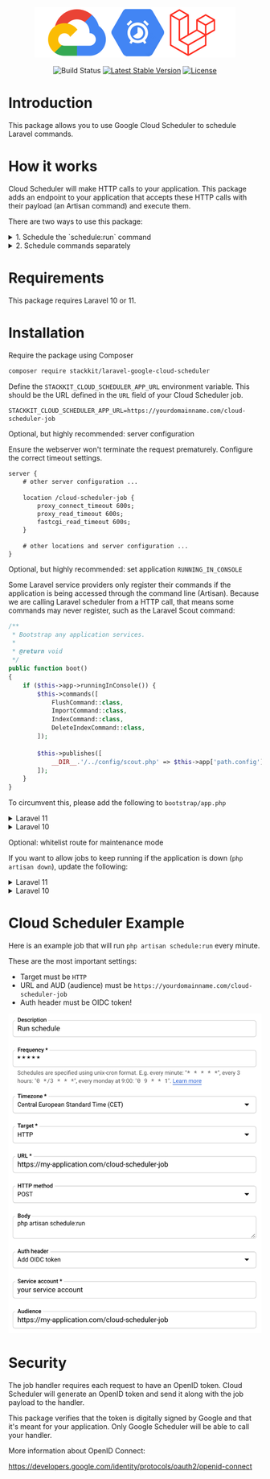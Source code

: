 <p align="center">
  <img src="/logo.png" width="400">
</p>
<p align="center">
<img src="https://github.com/stackkit/laravel-google-cloud-scheduler/workflows/Run%20tests/badge.svg?branch=master" alt="Build Status">
<a href="https://packagist.org/packages/stackkit/laravel-google-cloud-scheduler"><img src="https://poser.pugx.org/stackkit/laravel-google-cloud-scheduler/v/stable.svg" alt="Latest Stable Version"></a>
<a href="https://packagist.org/packages/stackkit/laravel-google-cloud-scheduler"><img src="https://poser.pugx.org/stackkit/laravel-google-cloud-scheduler/license.svg" alt="License"></a>
</p>

# Introduction

This package allows you to use Google Cloud Scheduler to schedule Laravel commands.

# How it works

Cloud Scheduler will make HTTP calls to your application. This package adds an endpoint to your application that accepts these HTTP calls with their payload (an Artisan command) and execute them.

There are two ways to use this package:

<details>
<summary>1. Schedule the `schedule:run` command</summary>

This is the easiest way to use this package. You can schedule the `schedule:run` command to run every minute.
</details>

<details>
<summary>2. Schedule commands separately</summary>

If your application does not have commands that should run every minute, you may choose to schedule them individually.

If the command uses `withoutOverlapping`, `before`, `after`, `onSuccess`, `thenPing`, etc, this package will respect those settings, as long as the command is also scheduled in the console kernel.

For example, let's say we have to generate a report every day at 3:00 AM. We can schedule the `reports:generate` command to run at 3:00 AM using Cloud Scheduler. After the report is generated, OhDear should be pinged.

Firstly, schedule the command in Cloud Tasks:

<img src="/schedule-command-example.png">

Then, schedule the command in the console kernel:

```php
public function schedule(Schedule $schedule)
{
    $schedule->command('report:generate')
        ->thenPing('https://ohdear.app/ping');
}
```

The package will pick up on the scheduled settings and ping OhDear after the command has run.
</details>

# Requirements

This package requires Laravel 10 or 11.

# Installation

Require the package using Composer

```bash
composer require stackkit/laravel-google-cloud-scheduler
```

Define the `STACKKIT_CLOUD_SCHEDULER_APP_URL` environment variable. This should be the URL defined in the `URL` field of your Cloud Scheduler job.

```
STACKKIT_CLOUD_SCHEDULER_APP_URL=https://yourdomainname.com/cloud-scheduler-job
```

Optional, but highly recommended: server configuration

Ensure the webserver won't terminate the request prematurely. Configure the correct timeout settings.

```nginx
server {
    # other server configuration ...

    location /cloud-scheduler-job {
        proxy_connect_timeout 600s;
        proxy_read_timeout 600s;
        fastcgi_read_timeout 600s;
    }

    # other locations and server configuration ...
}

```

Optional, but highly recommended: set application `RUNNING_IN_CONSOLE`

Some Laravel service providers only register their commands if the application is being accessed through the command line (Artisan). Because we are calling Laravel scheduler from a HTTP call, that means some commands may never register, such as the Laravel Scout command:

```php
/**
 * Bootstrap any application services.
 *
 * @return void
 */
public function boot()
{
    if ($this->app->runningInConsole()) {
        $this->commands([
            FlushCommand::class,
            ImportCommand::class,
            IndexCommand::class,
            DeleteIndexCommand::class,
        ]);

        $this->publishes([
            __DIR__.'/../config/scout.php' => $this->app['path.config'].DIRECTORY_SEPARATOR.'scout.php',
        ]);
    }
}
```

To circumvent this, please add the following to `bootstrap/app.php`

<details>
<summary>Laravel 11</summary>
    
```php
<?php

use Illuminate\Foundation\Application;
use Illuminate\Foundation\Configuration\Exceptions;
use Illuminate\Foundation\Configuration\Middleware;

+ if (($_SERVER['REQUEST_URI'] ?? '') === '/cloud-scheduler-job') {
+     $_ENV['APP_RUNNING_IN_CONSOLE'] = true;
+ }

return Application::configure(basePath: dirname(__DIR__))
    ->withRouting(
        web: __DIR__.'/../routes/web.php',
        commands: __DIR__.'/../routes/console.php',
        health: '/up',
    )
    ->withMiddleware(function (Middleware $middleware) {
        //
    })
    ->withExceptions(function (Exceptions $exceptions) {
        //
    })->create();

```
</details>

<details>
<summary>Laravel 10</summary>

```php
<?php

/*
|--------------------------------------------------------------------------
| Create The Application
|--------------------------------------------------------------------------
|
| The first thing we will do is create a new Laravel application instance
| which serves as the "glue" for all the components of Laravel, and is
| the IoC container for the system binding all of the various parts.
|
*/

$app = new Illuminate\Foundation\Application(
    $_ENV['APP_BASE_PATH'] ?? dirname(__DIR__)
);

+ if (($_SERVER['REQUEST_URI'] ?? '') === '/cloud-scheduler-job') {
+     $_ENV['APP_RUNNING_IN_CONSOLE'] = true;
+ }
```
</details>

Optional: whitelist route for maintenance mode

If you want to allow jobs to keep running if the application is down (`php artisan down`), update the following:

<details>
<summary>Laravel 11</summary>

```php
return Application::configure(basePath: dirname(__DIR__))
    ->withRouting(
        web: __DIR__ . '/../routes/web.php',
        commands: __DIR__ . '/../routes/console.php',
        health: '/up',
    )
    ->withMiddleware(function (Middleware $middleware) {
        $middleware->preventRequestsDuringMaintenance(
            except: [
                '/cloud-scheduler-job',
            ],
        );
    })
    ->withExceptions(function (Exceptions $exceptions) {
        //
    })->create();


```
</details>
<details>
<summary>Laravel 10</summary>

```php
<?php

namespace App\Http\Middleware;

use Illuminate\Foundation\Http\Middleware\PreventRequestsDuringMaintenance as Middleware;

class PreventRequestsDuringMaintenance extends Middleware
{
    /**
     * The URIs that should be reachable while maintenance mode is enabled.
     *
     * @var array
     */
    protected $except = [
+        '/cloud-scheduler-job',
    ];
}

```
</details>

# Cloud Scheduler Example

Here is an example job that will run `php artisan schedule:run` every minute.

These are the most important settings:
- Target must be `HTTP`
- URL and AUD (audience) must be `https://yourdomainname.com/cloud-scheduler-job`
- Auth header must be OIDC token!

<img src="/example.png">

# Security

The job handler requires each request to have an OpenID token. Cloud Scheduler will generate an OpenID token and send it along with the job payload to the handler.

This package verifies that the token is digitally signed by Google and that it's meant for your application. Only Google Scheduler will be able to call your handler.

More information about OpenID Connect:

https://developers.google.com/identity/protocols/oauth2/openid-connect
